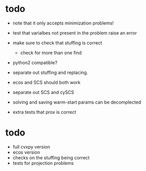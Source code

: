 # todo
- note that it only accepts minimization problems!

- test that varialbes not present in the problem raise an error
- make sure to check that stuffing is correct
    - check for more than one find
- python2 compatible?
- separate out stuffing and replacing.
- ecos and SCS should both work
- separate out SCS and cySCS
- solving and saving warm-start params can be decomplected
- extra tests that prox is correct

# todo
- full cvxpy version
- ecos version
- checks on the stuffing being correct
- tests for projection problems